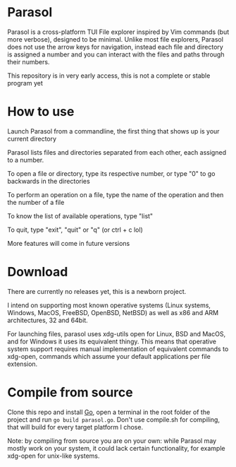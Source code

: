 # Parasol
Parasol is a cross-platform TUI File explorer inspired by Vim commands (but more verbose), designed to be minimal. Unlike most file explorers, Parasol does not use the arrow keys for navigation, instead each file and directory is assigned a number and you can interact with the files and paths through their numbers.

This repository is in very early access, this is not a complete or stable program yet

# How to use
Launch Parasol from a commandline, the first thing that shows up is your current directory

Parasol lists files and directories separated from each other, each assigned to a number.

To open a file or directory, type its respective number, or type "0" to go backwards in the directories

To perform an operation on a file, type the name of the operation and then the number of a file

To know the list of available operations, type "list"

To quit, type "exit", "quit" or "q" (or ctrl + c lol)

More features will come in future versions

# Download

There are currently no releases yet, this is a newborn project.

I intend on supporting most known operative systems (Linux systems, Windows, MacOS, FreeBSD, OpenBSD, NetBSD) as well as x86 and ARM architectures, 32 and 64bit.

For launching files, parasol uses xdg-utils open for Linux, BSD and MacOS, and for Windows it uses its equivalent thingy. This means that operative system support requires manual implementation of equivalent commands to xdg-open, commands which assume your default applications per file extension.

# Compile from source

Clone this repo and install [Go](https://go.dev/), open a terminal in the root folder of the project and run ```go build parasol.go```. Don't use compile.sh for compiling, that will build for every target platform I chose.

Note: by compiling from source you are on your own: while Parasol may mostly work on your system, it could lack certain functionality, for example xdg-open for unix-like systems.
